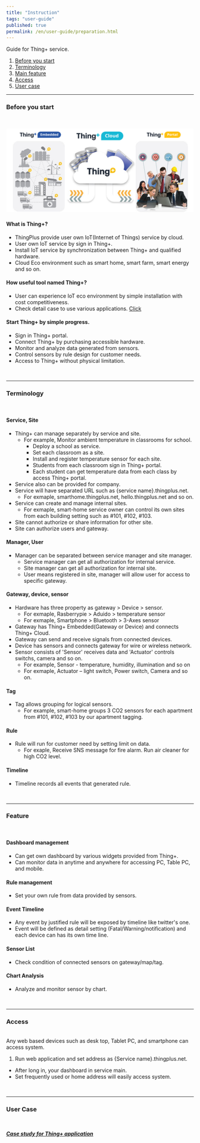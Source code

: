```yaml
---
title: "Instruction"
tags: "user-guide"
published: true
permalink: /en/user-guide/preparation.html
---
```


Guide for Thing+ service.

1. [Before you start ](#id-starting)
2. [Terminology ](#id-term) 
3. [Main feature](#id-feature)
4. [Access](#id-anytime)
5. [User case](#id-usecase)

---
<div id='id-starting'></div>

### Before you start
<br>

![](/assets/thingplus_overview.png)
<br>

#### What is Thing+?
  * ThingPlus provide user own IoT(Internet of Things) service by cloud.
  * User own IoT service by sign in Thing+. 
  * Install IoT service by synchronization between Thing+ and qualified hardware.  
  * Cloud Eco environment such as smart home, smart farm, smart energy and so on.

#### How useful tool named Thing+?
* User can experience IoT eco environment by simple installation with cost competitiveness.
* Check detail case to use various applications.  [Click](http://www.daliworks.net/?page_id=94&lang=en)

#### Start Thing+ by simple progress.
  *	Sign in Thing+ portal.
  *	Connect Thing+ by purchasing accessible hardware.
  *	Monitor and analyze data generated from sensors.
  *	Control sensors by rule design for customer needs.
  *	Access to Thing+ without physical limitation.
 
<br>

---
<div id='id-term'></div>

### Terminology
<br>

#### Service, Site
* Thing+ can manage separately by service and site.
  - For	example, Monitor ambient temperature in classrooms for school.
    - Deploy a school as service. 
    - Set each classroom as a site.
    - Install and register temperature sensor for each site. 
    - Students from each classroom sign in Thing+ portal. 
    - Each student can get temperature data from each class by access Thing+ portal.
* Service also can be provided for company.
* Service will have separated URL such as {service name}.thingplus.net.  
  - For exmaple, smarthome.thingplus.net, hello.thingplus.net and so on.
* Service can create and manage internal sites.  
  - For exmaple, smart-home service owner can control its own sites from each building setting such as #101, #102, #103.  
* Site cannot authorize or share information for other site.
* Site can authorize users and gateway.  

#### Manager, User
* Manager can be separated between service manager and site manager.  
  - Service manager can get all authorization for internal service. 
  - Site manager can get all authorization for internal site. 
  - User means registered in site, manager will allow user for access to specific gateway.

#### Gateway, device, sensor 
* Hardware has three property as gateway > Device > sensor.
    - For exmaple, Rasberrypie > Aduido > temperature sensor
    - For exmaple, Smartphone > Bluetooth > 3-Axes sensor 
* Gateway has Thing+ Embedded(Gateway or Device) and connects Thing+ Cloud.
* Gateway can send and receive signals from connected devices.
* Device has sensors and connects gateway for wire or wireless network.
* Sensor consists of 'Sensor' receives data and 'Actuator' controls switchs, camera and so on.
  - For example, Sensor - temperature, humidity, illumination and so on 
  - For exmaple, Actuator – light switch, Power switch, Camera and so on. 

#### Tag
* Tag allows grouping for logical sensors. 
  - For example, smart-home groups 3 CO2 sensors for each apartment from #101, #102, #103 by our apartment tagging. 

#### Rule
* Rule will run for customer need by setting limit on data.  
  - For exaple, Receive SNS message for fire alarm. Run air cleaner for high CO2 level.  

#### Timeline
* Timeline records all events that generated rule.  

<br>

---
<div id='id-feature'></div>

### Feature
<br>

#### Dashboard management
* Can get own dashboard by various widgets provided from Thing+. 
* Can monitor data in anytime and anywhere for accessing PC, Table PC, and mobile.

<!---
* [Detail description]()
-->

#### Rule management
* Set your own rule from data provided by sensors. 

<!---
* [Detail description]()
-->

#### Event Timeline 
* Any event by justified rule will be exposed by timeline like twitter's one.
* Event will be defined as detail setting (Fatal/Warning/notification) and each device can has its own time line.  

<!---
* [Detail description]()
-->

#### Sensor List
* Check condition of connected sensors on gateway/map/tag.

<!---
* [Detail description]()
-->

#### Chart Analysis
* Analyze and monitor sensor by chart. 

<!---
* [Detail description]()
-->

<br>

---
<div id='id-anytime'></div>

### Access
<br>
Any web based devices such as desk top, Tablet PC, and smartphone can access system.

1. Run web application and set address as {Service name}.thingplus.net. 
* After long in, your dashboard in service main. 
* Set frequently used or home address will easily access system. 

<br>

---
<div id='id-usecase'></div>

### User Case
<br>

***[Case study for Thing+ application](https://thingplus.net/en/usecase-en/)*** 


<div class='scrolltop'>
    <div class='scroll icon'><i class="fa fa-arrow-circle-up"></i></div>
</div>
<!---
  * Other cases

#### Air ventilation in office 
1. preparation
  - Hardware

2. Register Hardware 

3. Make rule
* If high CO2 level, open the windows.  

#### Contorl
-->

<!---
1. Before you start
* Terminalogy
* Features
* Aceess
* User case
-->
